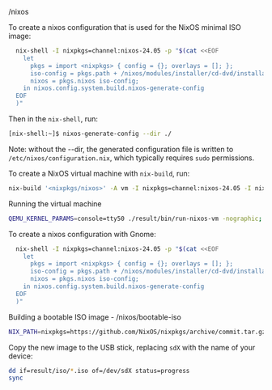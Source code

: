 /nixos

To create a nixos configuration that is used for the NixOS minimal ISO image:

```sh
  nix-shell -I nixpkgs=channel:nixos-24.05 -p "$(cat <<EOF
    let
      pkgs = import <nixpkgs> { config = {}; overlays = []; };
      iso-config = pkgs.path + /nixos/modules/installer/cd-dvd/installation-cd-minimal.nix;
      nixos = pkgs.nixos iso-config;
    in nixos.config.system.build.nixos-generate-config
  EOF
  )"
```

Then in the `nix-shell`, run:

```sh
[nix-shell:~]$ nixos-generate-config --dir ./
```

Note: without the --dir, the generated configuration file is written to
`/etc/nixos/configuration.nix`, which typically requires `sudo` permissions.

To create a NixOS virtual machine with `nix-build`, run:

```sh
nix-build '<nixpkgs/nixos>' -A vm -I nixpkgs=channel:nixos-24.05 -I nixos-config=./configuration.nix
```

Running the virtual machine

```sh
QEMU_KERNEL_PARAMS=console=tty50 ./result/bin/run-nixos-vm -nographic; reset
```

To create a nixos configuration with Gnome:

```sh
  nix-shell -I nixpkgs=channel:nixos-24.05 -p "$(cat <<EOF
    let
      pkgs = import <nixpkgs> { config = {}; overlays = []; };
      iso-config = pkgs.path + /nixos/modules/installer/cd-dvd/installation-cd-graphical-gnome.nix;
      nixos = pkgs.nixos iso-config;
    in nixos.config.system.build.nixos-generate-config
  EOF
  )"
```

Building a bootable ISO image - /nixos/bootable-iso

```sh
NIX_PATH=nixpkgs=https://github.com/NixOS/nixpkgs/archive/commit.tar.gz nix-shell -p nixos-generators --run "nixos-generate --format iso --configuration ./myimage.nix -o result"
```

Copy the new image to the USB stick, replacing `sdX` with the name of your device:

```sh
dd if=result/iso/*.iso of=/dev/sdX status=progress
sync
```
